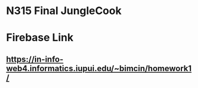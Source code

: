 # N315 Final JungleCook
 
 # Firebase Link
 
## https://in-info-web4.informatics.iupui.edu/~bimcin/homework1/

